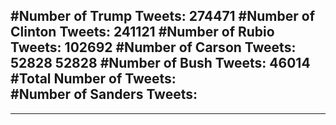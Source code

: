 #Number of Trump Tweets: 274471
#Number of Clinton Tweets: 241121
#Number of Rubio Tweets: 102692
#Number of Carson Tweets: 52828 52828
#Number of Bush Tweets: 46014
#Total Number of Tweets:  
#Number of Sanders Tweets: 
---
---

